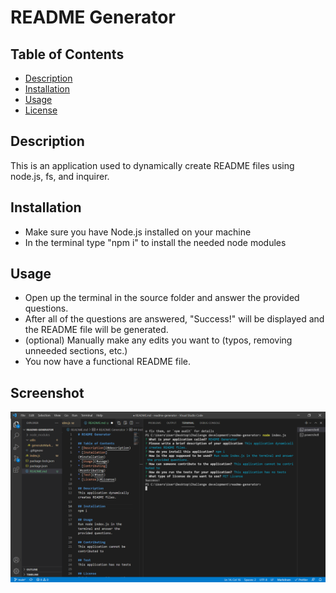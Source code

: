 # README Generator

## Table of Contents

- [Description](#description)
- [Installation](#installation)
- [Usage](#usage)
- [License](#license)

## Description

This is an application used to dynamically create README files using node.js, fs, and inquirer.

## Installation

- Make sure you have Node.js installed on your machine
- In the terminal type "npm i" to install the needed node modules

## Usage

- Open up the terminal in the source folder and answer the provided questions.
- After all of the questions are answered, "Success!" will be displayed and the README file will be generated.
- (optional) Manually make any edits you want to (typos, removing unneeded sections, etc.)
- You now have a functional README file.

## Screenshot
![screenshot of application](https://github.com/Flumanuck/readme-generator/blob/main/Readme-Generator-Screenshot.PNG?raw=true)
